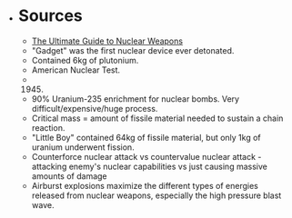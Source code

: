 - # Sources
  - [The Ultimate Guide to Nuclear Weapons](https://www.youtube.com/watch?v=QHL2nTFPdpg)
  - "Gadget" was the first nuclear device ever detonated.
  - Contained 6kg of plutonium.
  - American Nuclear Test.
  - 1945.
  - 90% Uranium-235 enrichment for nuclear bombs. Very difficult/expensive/huge process.
  - Critical mass = amount of fissile material needed to sustain a chain reaction.
  - "Little Boy" contained 64kg of fissile material, but only 1kg of uranium underwent fission.
  - Counterforce nuclear attack vs countervalue nuclear attack - attacking enemy's nuclear capabilities vs just causing massive amounts of damage
  - Airburst explosions maximize the different types of energies released from nuclear weapons, especially the high pressure blast wave.
#